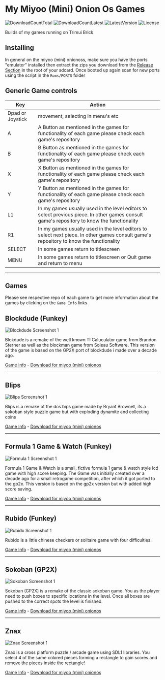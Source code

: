 # My Miyoo (Mini) Onion Os Games
![DownloadCountTotal](https://img.shields.io/github/downloads/joyrider3774/miyoo_mini_games/total?label=total%20downloads&style=plastic) ![DownloadCountLatest](https://img.shields.io/github/downloads/joyrider3774/miyoo_mini_games/latest/total?style=plastic) ![LatestVersion](https://img.shields.io/github/v/tag/joyrider3774/miyoo_mini_games?label=Latest%20version&style=plastic) ![License](https://img.shields.io/github/license/joyrider3774/miyoo_mini_games?style=plastic)

Builds of my games running on Trimui Brick

## Installing
In general on the miyoo (mini) onionoss, make sure you have the ports "emulator" installed then
extract the zips you download from the [Release Section](https://github.com/joyrider3774/miyoo_mini_games/releases) in the root of your sdcard.
Once booted up again scan for new ports using the script in the `Roms/PORTS` folder

## Generic Game controls

| Key | Action |
| ------ | ------ |
| Dpad or Joystick | movement, selecting in menu's etc |
| A | A Button as mentioned in the games for functionality of each game please check each game's repository |
| B | B Button as mentioned in the games for functionality of each game please check each game's repository |
| X | X Button as mentioned in the games for functionality of each game please check each game's repository |
| Y | Y Button as mentioned in the games for functionality of each game please check each game's repository |
| L1 | In my games usually used in the level editors to select previous piece. In other games consult game's repository to know the functionality |
| R1 | In my games usually used in the level editors to select next piece. In other games consult game's repository to know the functionality |
| SELECT | In some games return to titlescreen |
| MENU | In some games return to titlescreen or Quit game and return to menu |

---

## Games
Please see respective repo of each game to get more information about the games by clicking on the `Game Info` links

## Blockdude (Funkey)
![Blockdude Screenshot 1](https://raw.githubusercontent.com/joyrider3774/blockdude_funkey/main/metadata/screenshot-miyoo.png)

Blokdude is a remake of the well known TI Caluculator game from Brandon Sterner as well as the blockman game from Soleau Software. This version of the game is based on the GP2X port of blockdude i made over a decade ago.

[Game Info](https://joyrider3774.github.io/blockdude_funkey) - [Download for miyoo (mini) onionos](https://github.com/joyrider3774/miyoo_mini_games/releases/latest/download/Blockdude.-.Miyoo_Mini_Onion_Os.zip)

---

## Blips
![Blips Screenshot 1](https://raw.githubusercontent.com/joyrider3774/blips/SDL1_Version/metadata/screenshot-miyoo.png)

Blips is a remake of the dos bips game made by Bryant Brownell, its a sokoban style puzzle game but with exploding dynamite and collecting coins

[Game Info](https://joyrider3774.github.io/blips) - [Download for miyoo (mini) onionos](https://github.com/joyrider3774/miyoo_mini_games/releases/latest/download/Blips.-.Miyoo_Mini_Onion_Os.zip)

---

## Formula 1 Game & Watch (Funkey)
![Formula 1 Screenshot 1](https://raw.githubusercontent.com/joyrider3774/formula1_funkey/main/metadata/screenshot-miyoo.png)

Formula 1 Game & Watch is a small, fictive formula 1 game & watch style lcd game with high score keeping. The Game was initially created over a decade ago for a small retrogame competition, after which it got ported to the gp2x. This version is based on the gp2x version but with added high score saving.

[Game Info](https://joyrider3774.github.io/formula1_funkey) - [Download for miyoo (mini) onionos](https://github.com/joyrider3774/miyoo_mini_games/releases/latest/download/Formula1.-.Miyoo_Mini_Onion_Os.zip)

---

## Rubido (Funkey)
![Rubido Screenshot 1](https://raw.githubusercontent.com/joyrider3774/rubido_funkey/main/metadata/screenshot-miyoo.png)

Rubido is a little chinese checkers or solitaire game with four difficulties.

[Game Info](https://joyrider3774.github.io/rubido_funkey) - [Download for miyoo (mini) onionos](https://github.com/joyrider3774/miyoo_mini_games/releases/latest/download/Rubido.-.Miyoo_Mini_Onion_Os.zip)

---

## Sokoban (GP2X)
![Sokoban Screenshot 1](https://raw.githubusercontent.com/joyrider3774/Sokoban/SDL1_Version/metadata/screenshot-miyoo.png)

Sokoban (GP2X) is a remake of the classic sokoban game. You as the player need to push boxes to specific locations in the level. Once all boxes are pushed to the correct spots the level is finished.

[Game Info](https://joyrider3774.github.io/Sokoban) - [Download for miyoo (mini) onionos](https://github.com/joyrider3774/miyoo_mini_games/releases/latest/download/Sokoban.-.Miyoo_Mini_Onion_Os.zip)

---

## Znax
![Znax Screenshot 1](https://raw.githubusercontent.com/joyrider3774/znax_sdl1/main/metadata/screenshot-miyoo.png)

Znax is a cross platform puzzle / arcade game using SDL1 libraries. You select 4 of the same colored pieces forming a rectangle to gain scores and remove the pieces inside the rectangle!

[Game Info](https://joyrider3774.github.io/znax_sdl1) - [Download for miyoo (mini) onionos](https://github.com/joyrider3774/miyoo_mini_games/releases/latest/download/Znax.-.Miyoo_Mini_Onion_Os.zip)
